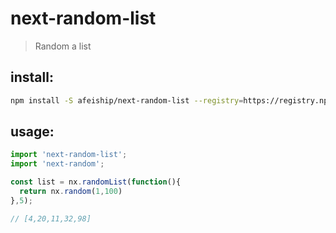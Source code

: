 # next-random-list
> Random a list

## install:
```bash
npm install -S afeiship/next-random-list --registry=https://registry.npm.taobao.org
```

## usage:
```js
import 'next-random-list';
import 'next-random';

const list = nx.randomList(function(){
  return nx.random(1,100)
},5);

// [4,20,11,32,98]
```
